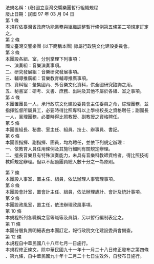 法規名稱：(廢)國立臺灣交響樂團暫行組織規程  
廢止日期：民國 97 年 03 月 04 日  
第 1 條  
本規程依臺灣省政府功能業務與組織調整暫行條例第五條第二項規定訂定  
之。  
第 2 條  
國立臺灣交響樂團 (以下簡稱本團) 隸屬行政院文化建設委員會。  
第 3 條  
本團設各組、室，分別掌理下列事項：  
一、演奏組：音樂演奏事項。  
二、研究發展組：音樂研究發展事項。  
三、輔導推廣組：音樂教育輔導推廣事項。  
四、資料組：彙集國內、外音樂文化資料，供全國研究諮詢之用。  
五、秘書室：研考、文書、庶務、出納及其他不屬於各組、室之事項。  
第 4 條  
本團置團長一人，承行政院文化建設委員會主任委員之命，綜理團務，並  
指揮監督所屬員工，必要時得比照專科以上學校校長之資格聘任；副團長  
一人，襄理團務，必要時得比照教授、副教授之資格聘任。  
第 5 條  
本團置組長、秘書、室主任、組員、技士、辦事員、書記。  
第 6 條  
本團置指揮、副指揮、團員，均為聘任，並依下列規定辦理：  
一、依教育人員任用條例及其施行細則有關規定辦理。  
二、擅長音樂且有特殊演奏能力，未具有音樂科教師資格者，得比照技術  
教師規定辦理。但以不超過團員總人數十分之一為原則。  


第 7 條  
本團設人事室，置主任、組員，依法辦理人事管理事項。  
第 8 條  
本團設會計室，置會計主任、組員，依法辦理歲計、會計及統計事項。  
第 9 條  
本團設政風室，置主任，依法辦理政風事項。  
第 10 條  
本規程所列各職稱之官等職等及員額，另以暫行編制表定之。  
第 11 條  
本團分層負責明細表由本團訂定，報行政院文化建設委員會備查。  
第 12 條  
本規程自中華民國八十八年七月一日施行。  
本規程修正條文，除中華民國九十一年十一月二十八日修正發布之第四條  
、第九條，自中華民國九十年十二月二十七日生效外，自發布日施行。  


